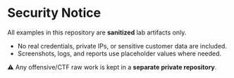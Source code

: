 # Security Notice

All examples in this repository are **sanitized** lab artifacts only.
- No real credentials, private IPs, or sensitive customer data are included.
- Screenshots, logs, and reports use placeholder values where needed.

⚠️ Any offensive/CTF raw work is kept in a **separate private repository**.

